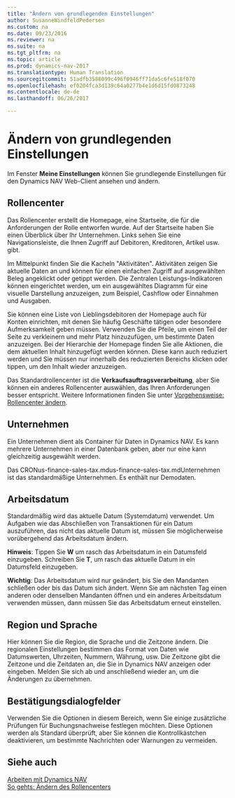 ```yaml
---
title: "Ändern von grundlegenden Einstellungen"
author: SusanneWindfeldPedersen
ms.custom: na
ms.date: 09/23/2016
ms.reviewer: na
ms.suite: na
ms.tgt_pltfrm: na
ms.topic: article
ms.prod: dynamics-nav-2017
ms.translationtype: Human Translation
ms.sourcegitcommit: 51adfb3588099c496f0946ff71da5c6fe518f070
ms.openlocfilehash: ef0204fca3d139c64a0277b4e1d6d15fd0873248
ms.contentlocale: de-de
ms.lasthandoff: 06/26/2017

---
```


# <a name="changing-basic-settings"></a>Ändern von grundlegenden Einstellungen
Im Fenster **Meine Einstellungen** können Sie grundlegende Einstellungen für den Dynamics NAV Web-Client ansehen und ändern.  

## <a name="role-center"></a>Rollencenter
Das Rollencenter erstellt die Homepage, eine Startseite, die für die Anforderungen der Rolle entworfen wurde. Auf der Startseite haben Sie einen Überblick über Ihr Unternehmen. Links sehen Sie eine Navigationsleiste, die Ihnen Zugriff auf Debitoren, Kreditoren, Artikel usw. gibt.

Im Mittelpunkt finden Sie die Kacheln "Aktivitäten". Aktivitäten zeigen Sie aktuelle Daten an und können für einen einfachen Zugriff auf ausgewählten Beleg angeklickt oder getippt werden. Die Zentralen Leistungs-Indikatoren können eingerichtet werden, um ein ausgewähltes Diagramm für eine visuelle Darstellung anzuzeigen, zum Beispiel, Cashflow oder Einnahmen und Ausgaben.

Sie können eine Liste von Lieblingsdebitoren der Homepage auch für Konten einrichten, mit denen Sie häufig Geschäfte tätigen oder besondere Aufmerksamkeit geben müssen. Verwenden Sie die Pfeile, um einen Teil der Seite zu verkleinern und mehr Platz hinzuzufügen, um bestimmte Daten anzuzeigen. Bei der Hierarchie der Homepage finden Sie alle Aktionen, die dem aktuellen Inhalt hinzugefügt werden können. Diese kann auch reduziert werden und Sie müssen nur innerhalb des reduzierten Bereichs klicken oder tippen, um den Inhalt wieder anzuzeigen.

Das Standardrollencenter ist die **Verkaufsauftragsverarbeitung**, aber Sie können ein anderes Rollencenter auswählen, das Ihren Anforderungen besser entspricht. Weitere Informationen finden Sie unter [Vorgehensweise: Rollencenter ändern](ui-change-role.md).

## <a name="company"></a>Unternehmen
Ein Unternehmen dient als Container für Daten in Dynamics NAV. Es kann mehrere Unternehmen in einer Datenbank geben, aber nur eine kann gleichzeitig ausgewählt werden.

Das CRONus-finance-sales-tax.mdus-finance-sales-tax.mdUnternehmen ist das standardmäßige Unternehmen. Es enthält nur Demodaten.   

## <a name="work-date"></a>Arbeitsdatum
Standardmäßig wird das aktuelle Datum (Systemdatum) verwendet. Um Aufgaben wie das Abschließen von Transaktionen für ein Datum auszuführen, das nicht das aktuelle Datum ist, müssen Sie möglicherweise vorübergehend das Arbeitsdatum ändern.

**Hinweis**: Tippen Sie **W** um rasch das Arbeitsdatum in ein Datumsfeld einzugeben. Schreiben Sie **T**, um rasch das aktuelle Datum in ein Datumsfeld einzugeben.

**Wichtig**: Das Arbeitsdatum wird nur geändert, bis Sie den Mandanten schließen oder bis das Datum sich ändert. Wenn Sie am nächsten Tag einen anderen oder denselben Mandanten öffnen und ein anderes Arbeitsdatum verwenden müssen, dann müssen Sie das Arbeitsdatum erneut einstellen.

## <a name="region-and-language"></a>Region und Sprache
Hier können Sie die Region, die Sprache und die Zeitzone ändern. Die regionalen Einstellungen bestimmen das Format von Daten wie Datumswerten, Uhrzeiten, Nummern, Währung, usw. Die Zeitzone gibt die Zeitzone und die Zeitdaten an, die Sie in Dynamics NAV anzeigen oder eingeben. Melden Sie sich ab und anschließend wieder an, um die Änderungen zu übernehmen.

## <a name="confirmation-dialogs"></a>Bestätigungsdialogfelder
Verwenden Sie die Optionen in diesem Bereich, wenn Sie einige zusätzliche Prüfungen für Buchungsnachweise festlegen möchten. Diese Optionen werden als Standard überprüft, aber Sie können die Kontrollkästchen deaktivieren, um bestimmte Nachrichten oder Warnungen zu vermeiden.

## <a name="see-also"></a>Siehe auch
[Arbeiten mit Dynamics NAV](ui-work-product.md)  
[So gehts: Ändern des Rollencenters](ui-change-role.md)  

